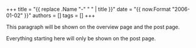 +++
title = "{{ replace .Name "-" " " | title }}"
date = "{{ now.Format "2006-01-02" }}"
authors = []
tags = []
+++

This paragraph will be shown on the overview page and the post page.

<!--more-->

Everything starting here will only be shown on the post page.
